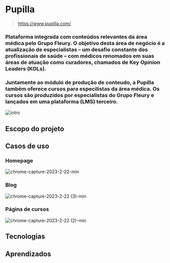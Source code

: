 # Pupilla
> https://www.pupilla.com/
### Plataforma integrada com conteúdos relevantes da área médica pelo Grupo Fleury. O objetivo desta área de negócio é a atualização de especialistas – um  desafio constante dos profissionais de saúde – com médicos renomados em suas áreas de atuação como curadores, chamados de Key Opinion Leaders (KOLs).  
### Juntamente ao módulo de produção de conteudo, a Pupilla também oferece cursos para especilistas da área médica. Os cursos são produzidos por especialistas do Grupo Fleury e lançados em uma plataforma (LMS) terceiro.
![intro](https://user-images.githubusercontent.com/88735972/224904922-f916227f-52ab-4492-8ade-a617ead9d291.jpg)

## Escopo do projeto 

## Casos de uso
### Homepage
![chrome-capture-2023-2-22-min](https://user-images.githubusercontent.com/88735972/226975066-b8d185b7-22bc-45c4-885d-cde014884455.gif)

### Blog
![chrome-capture-2023-2-22 (3)-min](https://user-images.githubusercontent.com/88735972/226976633-f9ad80f8-9a09-4853-b790-306bade809f4.gif)

### Página de cursos
![chrome-capture-2023-2-22 (2)-min](https://user-images.githubusercontent.com/88735972/226976114-4b3b5542-d5f1-4998-a211-0d558f0a0992.gif)


## Tecnologias 

## Aprendizados


